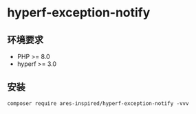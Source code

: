 # hyperf-exception-notify

## 环境要求

* PHP >= 8.0
* hyperf >= 3.0

## 安装
```
composer require ares-inspired/hyperf-exception-notify -vvv
```

